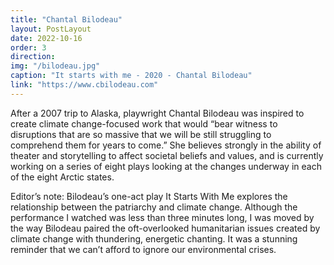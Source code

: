 ```yaml
---
title: "Chantal Bilodeau"
layout: PostLayout
date: 2022-10-16
order: 3
direction:
img: "/bilodeau.jpg"
caption: "It starts with me - 2020 - Chantal Bilodeau"
link: "https://www.cbilodeau.com"
---
```


After a 2007 trip to Alaska, playwright Chantal Bilodeau was inspired to create climate change-focused work that would “bear witness to disruptions that are so massive that we will be still struggling to comprehend them for years to come.” She believes strongly in the ability of theater and storytelling to affect societal beliefs and values, and is currently working on a series of eight plays looking at the changes underway in each of the eight Arctic states.

Editor’s note: Bilodeau’s  one-act play It Starts With Me explores the relationship between the patriarchy and climate change. Although the performance I watched was less than three minutes long, I was moved by the way Bilodeau paired the oft-overlooked humanitarian issues created by climate change with  thundering, energetic chanting. It was a stunning reminder that we can’t afford to ignore our environmental crises.
